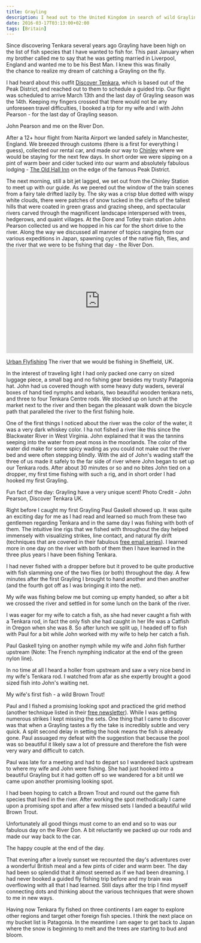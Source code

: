 ```yaml
---
title: Grayling
description: I head out to the United Kingdom in search of wild Grayling and Brown Trout...
date: 2016-03-17T03:13:00+02:00
tags: [Britain]
---
```

<div class="text-lg mt-2">
<p class="mb-2">Since discovering Tenkara several years ago Grayling have been high on the list of fish species that I have wanted to fish for. This past January when my brother called me to say that he was getting married in Liverpool, England and wanted me to be his Best Man. I knew this was finally the chance to realize my dream of catching a Grayling on the fly.</p>

<p class="mt-2 mb-2">I had heard about this outfit <a href="https://www.facebook.com/DiscoverTenkara/" target="_blank" rel="noopener">Discover Tenkara</a>, which is based out of the Peak District, and reached out to them to schedule a guided trip. Our flight was scheduled to arrive March 13th and the last day of Grayling season was the 14th. Keeping my fingers crossed that there would not be any unforeseen travel difficulties, I booked a trip for my wife and I with John Pearson - for the last day of Grayling season.</p>

<p class="mt-2 mb-2">John Pearson and me on the River Don.</p>

<p class="mt-2 mb-2">After a 12+ hour flight from Narita Airport we landed safely in Manchester, England. We breezed through customs (there is a first for everything I guess), collected our rental car, and made our way to <a href="https://www.google.com/maps/place/Chinley,+High+Peak,+Derbyshire+SK23,+UK/@53.3382681,-1.9479302,15z/data=!3m1!4b1!4m7!1m4!3m3!1s0x487a348304951a07:0x8b1d5b83f07368bb!2sChinley!3b1!3m1!1s0x487a33639681f7a7:0x56bff816e6867a2f" target="_blank" rel="noopener">Chinley</a> where we would be staying for the next few days. In short order we were sipping on a pint of warm beer and cider tucked into our warm and absolutely fabulous lodging - <a href="https://www.old-hall-inn.co.uk/" target="_blank" rel="noopener">The Old Hall Inn</a> on the edge of the famous Peak District.</p>

<p class="mt-2 mb-2">The next morning, still a bit jet lagged, we set out from the Chinley Station to meet up with our guide. As we peered out the window of the train scenes from a fairy tale drifted lazily by. The sky was a crisp blue dotted with wispy white clouds, there were patches of snow tucked in the clefts of the tallest hills that were coated in green grass and grazing sheep, and spectacular rivers carved through the magnificent landscape interspersed with trees, hedgerows, and quaint villages. At the Dore and Totley train station John Pearson collected us and we hopped in his car for the short drive to the river. Along the way we discussed all manner of topics ranging from our various expeditions in Japan, spawning cycles of the native fish, flies, and the river that we were to be fishing that day - the River Don.
<iframe src="https://player.vimeo.com/video/25372131" width="500" height="281" frameborder="0" allowfullscreen="allowfullscreen"></iframe>

<p class="mt-2 mb-2"><a href="https://vimeo.com/25372131" target="_blank" rel="noopener noreferrer">Urban Flyfishing</a> The river that we would be fishing in Sheffield, UK.</p>

<p class="mt-2 mb-2">In the interest of traveling light I had only packed one carry on sized luggage piece, a small bag and no fishing gear besides my trusty Patagonia hat. John had us covered though with some heavy duty waders, several boxes of hand tied nymphs and kebaris, two beautiful wooden tenkara nets, and three to four Tenkara Centre rods. We stocked up on lunch at the market next to the river and then began the pleasant walk down the bicycle path that paralleled the river to the first fishing hole.</p>

<p class="mt-2 mb-2">One of the first things I noticed about the river was the color of the water, it was a very dark whiskey color. I ha not fished a river like this since the Blackwater River in West Virginia. John explained that it was the tannins seeping into the water from peat moss in the moorlands. The color of the water did make for some spicy wading as you could not make out the river bed and were often stepping blindly. With the aid of John's wading staff the three of us made it safely to the far side of river where John began to set up our Tenkara rods. After about 30 minutes or so and no bites John tied on a dropper, my first time fishing with such a rig, and in short order I had hooked my first Grayling.</p>

<p class="mt-2 mb-2">Fun fact of the day: Grayling have a very unique scent! Photo Credit - John Pearson, Discover Tenkara UK.</p>

<p class="mt-2 mb-2">Right before I caught my first Grayling Paul Gaskell showed up. It was quite an exciting day for me as I had read and learned so much from these two gentlemen regarding Tenkara and in the same day I was fishing with both of them. The intuitive line rigs that we fished with throughout the day helped immensely with visualizing strikes, line contact, and natural fly drift (techniques that are covered in their fabulous <a href="https://discover-tenkara.com/usa-canada-tutorials-sign-up/" target="_blank" rel="noopener">free email series</a>). I learned more in one day on the river with both of them then I have learned in the three plus years I have been fishing Tenkara.</p>

<p class="mt-2 mb-2">I had never fished with a dropper before but it proved to be quite productive with fish slamming one of the two flies (or both) throughout the day. A few minutes after the first Grayling I brought to hand another and then another (and the fourth got off as I was bringing it into the net).</p>

<p class="mt-2 mb-2">My wife was fishing below me but coming up empty handed, so after a bit we crossed the river and settled in for some lunch on the bank of the river.</p>

<p class="mt-2 mb-2">I was eager for my wife to catch a fish, as she had never caught a fish with a Tenkara rod, in fact the only fish she had caught in her life was a Catfish in Oregon when she was 8. So after lunch we split up, I headed off to fish with Paul for a bit while John worked with my wife to help her catch a fish.</p>

<p class="mt-2 mb-2">Paul Gaskell tying on another nymph while my wife and John fish further upstream (Note: The French nymphing indicator at the end of the green nylon line).</p>

<p class="mt-2 mb-2">In no time at all I heard a holler from upstream and saw a very nice bend in my wife's Tenkara rod. I watched from afar as she expertly brought a good sized fish into John's waiting net.</p>

<p class="mt-2 mb-2">My wife's first fish - a wild Brown Trout!</p>

<p class="mt-2 mb-2">Paul and I fished a promising looking spot and practiced the grid method (another technique listed in their <a href="https://discover-tenkara.com/usa-canada-tutorials-sign-up/" target="_blank" rel="noopener">free newsletter</a>). While I was getting numerous strikes I kept missing the sets. One thing that I came to discover was that when a Grayling tastes a fly the take is incredibly subtle and very quick. A split second delay in setting the hook means the fish is already gone. Paul assuaged my defeat with the suggestion that because the pool was so beautiful it likely saw a lot of pressure and therefore the fish were very wary and difficult to catch.</p>

<p class="mt-2 mb-2">Paul was late for a meeting and had to depart so I wandered back upstream to where my wife and John were fishing. She had just hooked into a beautiful Grayling but it had gotten off so we wandered for a bit until we came upon another promising looking spot.</p>

<p class="mt-2 mb-2">I had been hoping to catch a Brown Trout and round out the game fish species that lived in the river. After working the spot methodically I came upon a promising spot and after a few missed sets I landed a beautiful wild Brown Trout.</p>

<p class="mt-2 mb-2">Unfortunately all good things must come to an end and so to was our fabulous day on the River Don. A bit reluctantly we packed up our rods and made our way back to the car.</p>

<p class="mt-2 mb-2">The happy couple at the end of the day.</p>

<p class="mt-2 mb-2">That evening after a lovely sunset we recounted the day's adventures over a wonderful British meal and a few pints of cider and warm beer. The day had been so splendid that it almost seemed as if we had been dreaming. I had never booked a guided fly fishing trip before and my brain was overflowing with all that I had learned. Still days after the trip I find myself connecting dots and thinking about the various techniques that were shown to me in new ways.</p>

<p class="mt-2 mb-2">Having now Tenkara fly fished on three continents I am eager to explore other regions and target other foreign fish species. I think the next place on my bucket list is Patagonia. In the meantime I am eager to get back to Japan where the snow is beginning to melt and the trees are starting to bud and bloom.</p>

<img class="w-8/12 rounded-lg shadow-lg mx-auto" src="" alt="" />
</div>